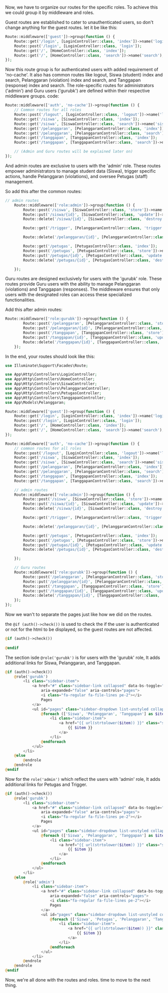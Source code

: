 Now, we have to organize our routes for the specific roles. To achieve this we could group it by middleware and roles.

Guest routes are established to cater to unauthenticated users, so don't change anything for the guest routes. let it be like this:

```php
Route::middleware(['guest'])->group(function () {
    Route::get('/login', [LoginController::class, 'index'])->name('login');
    Route::post('/login', [LoginController::class, 'login']);
    Route::get('/', [HomeController::class, 'index']);
    Route::get('/', [HomeController::class, 'search'])->name('search');
});
```

Now this route group is for authenticated users with added requirement of 'no-cache'. It also has common routes like logout, Siswa (student) index and search, Pelanggaran (violation) index and search, and Tanggapan (response) index and search. The role-specific routes for administrators ('admin') and Guru users ('gurubk') are defined within their respective middleware groups.
code:
```php
Route::middleware(['auth', 'no-cache'])->group(function () {
    // Common routes for all roles
    Route::post('/logout', [LoginController::class, 'logout'])->name('logout');
    Route::get('/siswa', [SiswaController::class, 'index']);
    Route::get('/siswa', [SiswaController::class, 'search'])->name('siswa.search');
    Route::get('/pelanggaran', [PelanggaranController::class, 'index']);
    Route::get('/pelanggaran', [PelanggaranController::class, 'search'])->name('pelanggaran.search');
    Route::get('/tanggapan', [TanggapanController::class, 'index']);
    Route::get('/tanggapan', [TanggapanController::class, 'search'])->name('tanggapan.search');

    // (Admin and Guru routes will be explained later on)
});
```

And admin routes are exclusive to users with the 'admin' role. These routes empower administrators to manage student data (Siswa), trigger specific actions, handle Pelanggaran (violations), and oversee Petugas (staff) management.

So add this after the common routes:
```php
// admin routes
    Route::middleware(['role:admin'])->group(function () {
        Route::post('/siswa', [SiswaController::class, 'store'])->name('siswa.store');
        Route::put('/siswa/{id}', [SiswaController::class, 'update'])->name('siswa.update');
        Route::delete('/siswa/{id}', [SiswaController::class, 'destroy'])->name('siswa.destroy');

        Route::get('/trigger', [PelanggaranController::class, 'trigger']);

        Route::delete('/pelanggaran/{id}', [PelanggaranController::class, 'destroy'])->name('pelanggaran.destroy');

        Route::get('/petugas', [PetugasController::class, 'index']);
        Route::post('/petugas', [PetugasController::class, 'store'])->name('petugas.store');
        Route::put('/petugas/{id}', [PetugasController::class, 'update'])->name('petugas.update');
        Route::delete('/petugas/{id}', [PetugasController::class, 'destroy'])->name('petugas.destroy');

    });
```

Guru routes are designed exclusively for users with the 'gurubk' role. These routes provide Guru users with the ability to manage Pelanggaran (violations) and Tanggapan (responses). The middleware ensures that only users with the designated roles can access these specialized functionalities.

Add this after admin routes:
```php
Route::middleware(['role:gurubk'])->group(function () {
        Route::post('/pelanggaran', [PelanggaranController::class, 'store'])->name('pelanggaran.store');
        Route::put('/pelanggaran/{id}', [PelanggaranController::class, 'update'])->name('pelanggaran.update');
        Route::post('/tanggapan', [TanggapanController::class, 'store'])->name('tanggapan.store');
        Route::put('/tanggapan/{id}', [TanggapanController::class, 'update'])->name('tanggapan.update');
        Route::delete('/tanggapan/{id}', [TanggapanController::class, 'destroy'])->name('tanggapan.destroy');
    });
```

In the end, your routes should look like this:
```php
use Illuminate\Support\Facades\Route;

use App\Http\Controllers\LoginController;
use App\Http\Controllers\HomeController;
use App\Http\Controllers\SiswaController;
use App\Http\Controllers\PelanggaranController;
use App\Http\Controllers\PetugasController;
use App\Http\Controllers\TanggapanController;
use App\Models\Pelanggaran;

Route::middleware(['guest'])->group(function () {
    Route::get('/login', [LoginController::class, 'index'])->name('login');
    Route::post('/login', [LoginController::class, 'login']);
    Route::get('/', [HomeController::class, 'index']);
    Route::get('/', [HomeController::class, 'search'])->name('search');
});

Route::middleware(['auth', 'no-cache'])->group(function () {
    // common routes for all roles
    Route::post('/logout', [LoginController::class, 'logout'])->name('logout');
    Route::get('/siswa', [SiswaController::class, 'index']);
    Route::get('/siswa', [SiswaController::class, 'search'])->name('siswa.search');
    Route::get('/pelanggaran', [PelanggaranController::class, 'index']);
    Route::get('/pelanggaran', [PelanggaranController::class, 'search'])->name('pelanggaran.search');
    Route::get('/tanggapan', [TanggapanController::class, 'index']);
    Route::get('/tanggapan', [TanggapanController::class, 'search'])->name('tanggapan.search');

    // admin routes
    Route::middleware(['role:admin'])->group(function () {
        Route::post('/siswa', [SiswaController::class, 'store'])->name('siswa.store');
        Route::put('/siswa/{id}', [SiswaController::class, 'update'])->name('siswa.update');
        Route::delete('/siswa/{id}', [SiswaController::class, 'destroy'])->name('siswa.destroy');

        Route::get('/trigger', [PelanggaranController::class, 'trigger']);

        Route::delete('/pelanggaran/{id}', [PelanggaranController::class, 'destroy'])->name('pelanggaran.destroy');

        Route::get('/petugas', [PetugasController::class, 'index']);
        Route::post('/petugas', [PetugasController::class, 'store'])->name('petugas.store');
        Route::put('/petugas/{id}', [PetugasController::class, 'update'])->name('petugas.update');
        Route::delete('/petugas/{id}', [PetugasController::class, 'destroy'])->name('petugas.destroy');

    });

    // Guru routes
    Route::middleware(['role:gurubk'])->group(function () {
        Route::post('/pelanggaran', [PelanggaranController::class, 'store'])->name('pelanggaran.store');
        Route::put('/pelanggaran/{id}', [PelanggaranController::class, 'update'])->name('pelanggaran.update');
        Route::post('/tanggapan', [TanggapanController::class, 'store'])->name('tanggapan.store');
        Route::put('/tanggapan/{id}', [TanggapanController::class, 'update'])->name('tanggapan.update');
        Route::delete('/tanggapan/{id}', [TanggapanController::class, 'destroy'])->name('tanggapan.destroy');
    });
});
```


Now we wan't to separate the pages just like how we did on the routes.

the ```@if (auth()->check())``` is used to check the if the user is authenticated or not for the html to be displayed, so the guest routes are not affected.

```php
@if (auth()->check())
                            
@endif
```

The section isde ```@role('gurubk')``` is for users with the 'gurubk' role,
It adds additional links for Siswa, Pelanggaran, and Tanggapan.

```php
@if (auth()->check())
    @role('gurubk')
        <li class="sidebar-item">
            <a href="#" class="sidebar-link collapsed" data-bs-toggle="collapse" data-bs-target="#pages"
                aria-expanded="false" aria-controls="pages">
                <i class="fa-regular fa-file-lines pe-2"></i>
                Pages
            </a>
            <ul id="pages" class="sidebar-dropdown list-unstyled collapse" data-bs-parent="#sidebar">
                @foreach (['Siswa', 'Pelanggaran', 'Tanggapan'] as $item)
                    <li class="sidebar-item">
                        <a href="{{ url(strtolower($item)) }}" class="sidebar-link text-white">
                            {{ $item }}
                        </a>
                    </li>
                @endforeach
            </ul>
        </li>
    @else
        @endrole
    @endrole
@endif
```

Now for the ```role('admin')``` which reflect the users with 'admin' role,
It adds additional links for Petugas and Trigger.

```php
@if (auth()->check())
    @role('gurubk')
        <li class="sidebar-item">
            <a href="#" class="sidebar-link collapsed" data-bs-toggle="collapse" data-bs-target="#pages"
                aria-expanded="false" aria-controls="pages">
                <i class="fa-regular fa-file-lines pe-2"></i>
                Pages
            </a>
            <ul id="pages" class="sidebar-dropdown list-unstyled collapse" data-bs-parent="#sidebar">
                @foreach (['Siswa', 'Pelanggaran', 'Tanggapan'] as $item)
                    <li class="sidebar-item">
                        <a href="{{ url(strtolower($item)) }}" class="sidebar-link text-white">
                            {{ $item }}
                        </a>
                    </li>
                @endforeach
            </ul>
        </li>
    @else
        @role('admin')
            <li class="sidebar-item">
                <a href="#" class="sidebar-link collapsed" data-bs-toggle="collapse" data-bs-target="#pages"
                    aria-expanded="false" aria-controls="pages">
                    <i class="fa-regular fa-file-lines pe-2"></i>
                    Pages
                </a>
                <ul id="pages" class="sidebar-dropdown list-unstyled collapse" data-bs-parent="#sidebar">
                    @foreach (['Siswa', 'Petugas', 'Pelanggaran', 'Tanggapan', 'Trigger'] as $item)
                        <li class="sidebar-item">
                            <a href="{{ url(strtolower($item)) }}" class="sidebar-link text-white">
                                {{ $item }}
                            </a>
                        </li>
                    @endforeach
                </ul>
            </li>
        @endrole
    @endrole
@endif
```
Now, we're all done with the routes and roles. time to move to the next thing.
